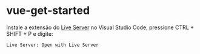 # vue-get-started

Instale a extensão do [Live Server](https://marketplace.visualstudio.com/items?itemName=ritwickdey.LiveServer) no Visual Studio Code, pressione CTRL + SHIFT + P e digite:

`Live Server: Open with Live Server`
